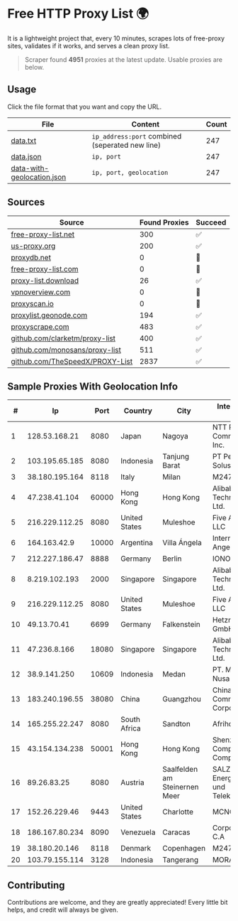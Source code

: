 
# Free HTTP Proxy List 🌍

It is a lightweight project that, every 10 minutes, scrapes lots of free-proxy sites, validates if it works, and serves a clean proxy list.


> Scraper found **4951** proxies at the latest update. Usable proxies are below.

## Usage

Click the file format that you want and copy the URL.


|File|Content|Count|
|----|-------|-----|
|[data.txt](https://raw.githubusercontent.com/themiralay/Proxy-List-World/master/data.txt)|`ip_address:port` combined (seperated new line)|247|
|[data.json](https://raw.githubusercontent.com/themiralay/Proxy-List-World/master/data.json)|`ip, port`|247|
|[data-with-geolocation.json](https://raw.githubusercontent.com/themiralay/Proxy-List-World/master/data-with-geolocation.json)|`ip, port, geolocation`|247|

## Sources

|Source|Found Proxies|Succeed|
|------|-------------|-------|
|[free-proxy-list.net](https://free-proxy-list.net)|300|✅|
|[us-proxy.org](https://www.us-proxy.org)|200|✅|
|[proxydb.net](http://proxydb.net)|0|🚫|
|[free-proxy-list.com](https://free-proxy-list.com/?page=&port=&type%5B%5D=http&type%5B%5D=https&up_time=0&search=Search)|0|🚫|
|[proxy-list.download](https://www.proxy-list.download/HTTP)|26|✅|
|[vpnoverview.com](https://vpnoverview.com/privacy/anonymous-browsing/free-proxy-servers)|0|🚫|
|[proxyscan.io](https://www.proxyscan.io)|0|🚫|
|[proxylist.geonode.com](https://proxylist.geonode.com/api/proxy-list?limit=300&page=1&sort_by=lastChecked&sort_type=desc&protocols=http,https)|194|✅|
|[proxyscrape.com](https://api.proxyscrape.com/v2/?request=displayproxies&protocol=http&timeout=10000&country=all&ssl=all&anonymity=all)|483|✅|
|[github.com/clarketm/proxy-list](https://raw.githubusercontent.com/clarketm/proxy-list/master/proxy-list-raw.txt)|400|✅|
|[github.com/monosans/proxy-list](https://raw.githubusercontent.com/monosans/proxy-list/main/proxies/http.txt)|511|✅|
|[github.com/TheSpeedX/PROXY-List](https://raw.githubusercontent.com/TheSpeedX/PROXY-List/master/http.txt)|2837|✅|


## Sample Proxies With Geolocation Info

|#|Ip|Port|Country|City|Internet Service Provider|
|-|--|----|-------|----|-------------------------|
|1|128.53.168.21|8080|Japan|Nagoya|NTT PC Communications, Inc.|
|2|103.195.65.185|8080|Indonesia|Tanjung Barat|PT Perwira Media Solusi|
|3|38.180.195.164|8118|Italy|Milan|M247 Europe SRL|
|4|47.238.41.104|60000|Hong Kong|Hong Kong|Alibaba (US) Technology Co., Ltd.|
|5|216.229.112.25|8080|United States|Muleshoe|Five Area Systems, LLC|
|6|164.163.42.9|10000|Argentina|Villa Ángela|Interret Villa Angela SRL|
|7|212.227.186.47|8888|Germany|Berlin|IONOS SE|
|8|8.219.102.193|2000|Singapore|Singapore|Alibaba (US) Technology Co., Ltd.|
|9|216.229.112.25|8080|United States|Muleshoe|Five Area Systems, LLC|
|10|49.13.70.41|6699|Germany|Falkenstein|Hetzner Online GmbH|
|11|47.236.8.166|18080|Singapore|Singapore|Alibaba (US) Technology Co., Ltd.|
|12|38.9.141.250|10609|Indonesia|Medan|PT. Media Antar Nusa|
|13|183.240.196.55|38080|China|Guangzhou|China Mobile Communications Corporation|
|14|165.255.22.247|8080|South Africa|Sandton|Afrihost (Pty) Ltd|
|15|43.154.134.238|50001|Hong Kong|Hong Kong|Shenzhen Tencent Computer Systems Company Limited|
|16|89.26.83.25|8080|Austria|Saalfelden am Steinernen Meer|SALZBURG AG fur Energie, Verkehr und Telekommunikation|
|17|152.26.229.46|9443|United States|Charlotte|MCNC|
|18|186.167.80.234|8090|Venezuela|Caracas|Corporacion Digitel C.A|
|19|38.180.20.146|8118|Denmark|Copenhagen|M247 Europe SRL|
|20|103.79.155.114|3128|Indonesia|Tangerang|MORATELINDO|



## Contributing

Contributions are welcome, and they are greatly appreciated! Every
little bit helps, and credit will always be given.

